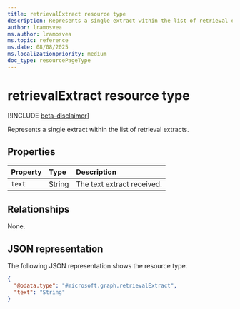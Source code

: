 ```yaml
---
title: retrievalExtract resource type
description: Represents a single extract within the list of retrieval extracts.
author: lramosvea
ms.author: lramosvea
ms.topic: reference
ms.date: 08/08/2025
ms.localizationpriority: medium
doc_type: resourcePageType
---
```


# retrievalExtract resource type

[!INCLUDE [beta-disclaimer](../../../includes/beta-disclaimer.md)]

Represents a single extract within the list of retrieval extracts.

## Properties

| Property | Type   | Description                |
|:---------|:-------|:---------------------------|
| `text`   | String | The text extract received. |

## Relationships

None.

## JSON representation

The following JSON representation shows the resource type.

```json
{
  "@odata.type": "#microsoft.graph.retrievalExtract",
  "text": "String"
}
```
